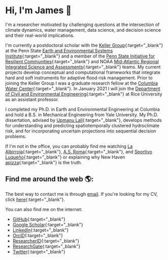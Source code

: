 # Hi, I'm James 👋

I'm a researcher motivated by challenging questions at the intersection of climate dynamics, water management, data science, and decision science and their real-world implications.

I'm currently a postdoctoral scholar with the [Keller Group](https://personal.ems.psu.edu/~kzk10/){:target="_blank"} at the Penn State [Earth and Environmental Systems Institute](https://www.eesi.psu.edu/people){:target="_blank"} and a member of the [Penn State Initiative for Resilient Communities](https://www.psirc.psu.edu/){:target="_blank"} and NOAA [Mid-Atlantic Regional Integrated Science and Assessments](https://www.marisa.psu.edu/){:target="_blank"} teams.
My current projects develop conceptual and computational frameworks that integrate hard and soft instruments for adaptive flood risk management.
Prior to joining the Keller Group I was a graduate research fellow at the [Columbia Water Center](https://water.columbia.edu){:target="_blank"}.
In January 2021 I will join the [Department of Civil and Environmental Engineering](https://cee.rice.edu/){:target="_blank"} at Rice University as an assistant professor.

I completed my Ph.D. in Earth and Environmental Engineering at Columbia and hold a B.S. in Mechanical Engineering from Yale University.
My Ph.D. dissertation, advised by [Upmanu Lall](http://www.columbia.edu/~ula2/){:target="_blank"}, develops methods for understanding and predicting spatiotemporally clustered hydroclimate risk, and for incorporating uncertain projections into sequential decision problems.

If I'm not in the office, you can probably find me watching [La Albirroja](https://twitter.com/albirroja?lang=en){:target="_blank"}, [A.S. Roma](https://www.chiesaditotti.com/){:target="_blank"}, and [Sportivo Luqueño](http://clubsportivoluqueno.com.py/){:target="_blank"} or explaining why New Haven [apizza](https://www.nhregister.com/news/article/An-upcoming-film-celebrates-New-Haven-s-holy-12576171.php){:target="_blank"} is the truth.

## Find me around the web 🌎:

The best way to contact me is through [email](mailto:jdossgollin@psu.edu).
If you're looking for my CV, click [here](https://jdossgollin.github.io/cv-pdf/CV_Doss-Gollin_James.pdf){:target="_blank"}.

You can also find me on the internet:

* [GitHub](http://github.com/jdossgollin){:target="_blank"}
* [Google Scholar](https://scholar.google.com/citations?user=6ifLBBsAAAAJ&hl){:target="_blank"}
* [LinkedIn](https://linkedin.com/in/jamesdossgollin){:target="_blank"}
* [OrcID](https://orcid.org/0000-0002-3428-2224){:target="_blank"}
* [ResearcherID](https://researcherid.com/rid/J-4273-2014){:target="_blank"}
* [ResearchGate](https://www.researchgate.net/profile/James_Doss-Gollin){:target="_blank"}
* [Twitter](https://twitter.com/@jdossgollin){:target="_blank"}
